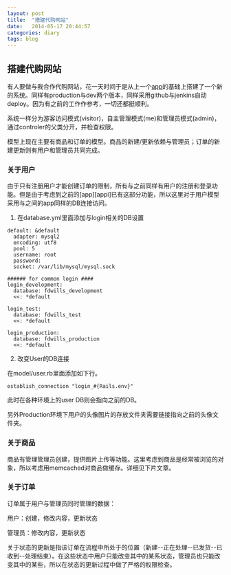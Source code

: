 ```yaml
---
layout: post
title:  "搭建代购网站"
date:   2014-05-17 20:44:57
categories: diary
tags: blog
---
```


## 搭建代购网站

有人要做与我合作代购网站，花一天时间于是从上一个[app][app]的基础上搭建了一个新的系统。同样有production与dev两个版本，同样采用github与jenkins自动deploy。因为有之前的工作作参考，一切还都挺顺利。

系统一样分为游客访问模式(visitor)，自主管理模式(me)和管理员模式(admin)，通过controler的父类分开，并检查权限。

模型上现在主要有商品和订单的模型。商品的新建/更新依赖与管理员；订单的新建更新则有用户和管理员共同完成。

### 关于用户

由于只有注册用户才能创建订单的限制，所有与之前同样有用户的注册和登录功能。但是由于考虑到之前的[app][appi]已有这部分功能，所以这里对于用户模型采用与之间的app同样的DB连接访问。

1. 在database.yml里面添加与login相关的DB设置

```
default: &default
  adapter: mysql2
  encoding: utf8
  pool: 5
  username: root
  password:
  socket: /var/lib/mysql/mysql.sock

###### for common login ####
login_development:
  database: fdwills_development
  <<: *default

login_test:
  database: fdwills_test
  <<: *default

login_production:
  database: fdwills_production
  <<: *default

```

2. 改变User的DB连接

在model/user.rb里面添加如下行。

```
establish_connection "login_#{Rails.env}"
```

此时在各种环境上的user DB则会指向之前的DB。

另外Production环境下用户的头像图片的存放文件夹需要链接指向之前的头像文件夹。

### 关于商品

商品有管理管理员创建，提供图片上传等功能。这里考虑到商品是经常被浏览的对象，所以考虑用memcached对商品做缓存。详细见下片文章。

### 关于订单

订单属于用户与管理员同时管理的数据：

用户：创建，修改内容，更新状态

管理员：修改内容，更新状态

关于状态的更新是指该订单在流程中所处于的位置（新建--正在处理--已发货--已收到--处理结束）。在这些状态中用户只能改变其中的某系状态，管理员也只能改变其中的某些，所以在状态的更新过程中做了严格的权限检查。

[app]: app.fdwills.com
